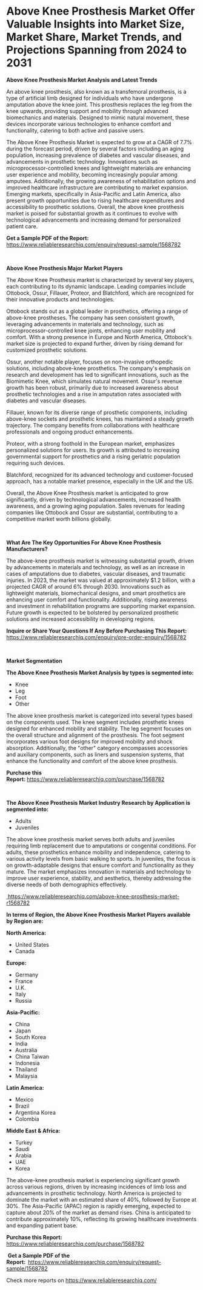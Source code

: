 <p><h1>Above Knee Prosthesis Market Offer Valuable Insights into Market Size, Market Share, Market Trends, and Projections Spanning from 2024 to 2031</h1></p><p><strong>Above Knee Prosthesis Market Analysis and Latest Trends</strong></p>
<p><p>An above knee prosthesis, also known as a transfemoral prosthesis, is a type of artificial limb designed for individuals who have undergone amputation above the knee joint. This prosthesis replaces the leg from the knee upwards, providing support and mobility through advanced biomechanics and materials. Designed to mimic natural movement, these devices incorporate various technologies to enhance comfort and functionality, catering to both active and passive users.</p><p>The Above Knee Prosthesis Market is expected to grow at a CAGR of 7.7% during the forecast period, driven by several factors including an aging population, increasing prevalence of diabetes and vascular diseases, and advancements in prosthetic technology. Innovations such as microprocessor-controlled knees and lightweight materials are enhancing user experience and mobility, becoming increasingly popular among amputees. Additionally, the growing awareness of rehabilitation options and improved healthcare infrastructure are contributing to market expansion. Emerging markets, specifically in Asia-Pacific and Latin America, also present growth opportunities due to rising healthcare expenditures and accessibility to prosthetic solutions. Overall, the above knee prosthesis market is poised for substantial growth as it continues to evolve with technological advancements and increasing demand for personalized patient care.</p></p>
<p><strong>Get a Sample PDF of the Report:&nbsp;</strong> <a href="https://www.reliableresearchiq.com/enquiry/request-sample/1568782?utm_campaign=1123&utm_medium=2&utm_source=Github&utm_content=ia&utm_term=28122024&utm_id=above-knee-prosthesis">https://www.reliableresearchiq.com/enquiry/request-sample/1568782</a></p>
<p>&nbsp;</p>
<p><strong>Above Knee Prosthesis Major Market Players</strong></p>
<p><p>The Above Knee Prosthesis market is characterized by several key players, each contributing to its dynamic landscape. Leading companies include Ottobock, Ossur, Fillauer, Proteor, and Blatchford, which are recognized for their innovative products and technologies.</p><p>Ottobock stands out as a global leader in prosthetics, offering a range of above-knee prostheses. The company has seen consistent growth, leveraging advancements in materials and technology, such as microprocessor-controlled knee joints, enhancing user mobility and comfort. With a strong presence in Europe and North America, Ottobock's market size is projected to expand further, driven by rising demand for customized prosthetic solutions.</p><p>Ossur, another notable player, focuses on non-invasive orthopedic solutions, including above-knee prosthetics. The company's emphasis on research and development has led to significant innovations, such as the Biomimetic Knee, which simulates natural movement. Ossur's revenue growth has been robust, primarily due to increased awareness about prosthetic technologies and a rise in amputation rates associated with diabetes and vascular diseases.</p><p>Fillauer, known for its diverse range of prosthetic components, including above-knee sockets and prosthetic knees, has maintained a steady growth trajectory. The company benefits from collaborations with healthcare professionals and ongoing product enhancements.</p><p>Proteor, with a strong foothold in the European market, emphasizes personalized solutions for users. Its growth is attributed to increasing governmental support for prosthetics and a rising geriatric population requiring such devices.</p><p>Blatchford, recognized for its advanced technology and customer-focused approach, has a notable market presence, especially in the UK and the US.</p><p>Overall, the Above Knee Prosthesis market is anticipated to grow significantly, driven by technological advancements, increased health awareness, and a growing aging population. Sales revenues for leading companies like Ottobock and Ossur are substantial, contributing to a competitive market worth billions globally.</p></p>
<p>&nbsp;</p>
<p><strong>What Are The Key Opportunities For Above Knee Prosthesis Manufacturers?</strong></p>
<p><p>The above-knee prosthesis market is witnessing substantial growth, driven by advancements in materials and technology, as well as an increase in cases of amputations due to diabetes, vascular diseases, and traumatic injuries. In 2023, the market was valued at approximately $1.2 billion, with a projected CAGR of around 6% through 2030. Innovations such as lightweight materials, biomechanical designs, and smart prosthetics are enhancing user comfort and functionality. Additionally, rising awareness and investment in rehabilitation programs are supporting market expansion. Future growth is expected to be bolstered by personalized prosthetic solutions and increased accessibility in developing regions.</p></p>
<p><strong>Inquire or Share Your Questions If Any Before Purchasing This Report:</strong> <a href="https://www.reliableresearchiq.com/enquiry/pre-order-enquiry/1568782?utm_campaign=1123&utm_medium=2&utm_source=Github&utm_content=ia&utm_term=28122024&utm_id=above-knee-prosthesis">https://www.reliableresearchiq.com/enquiry/pre-order-enquiry/1568782</a></p>
<p>&nbsp;</p>
<p><strong>Market Segmentation</strong></p>
<p><strong>The Above Knee Prosthesis Market Analysis by types is segmented into:</strong></p>
<p><ul><li>Knee</li><li>Leg</li><li>Foot</li><li>Other</li></ul></p>
<p><p>The above knee prosthesis market is categorized into several types based on the components used. The knee segment includes prosthetic knees designed for enhanced mobility and stability. The leg segment focuses on the overall structure and alignment of the prosthesis. The foot segment incorporates various foot designs for improved mobility and shock absorption. Additionally, the "other" category encompasses accessories and auxiliary components, such as liners and suspension systems, that enhance the functionality and comfort of the above knee prosthesis.</p></p>
<p><strong>Purchase this Report:&nbsp;</strong><a href="https://www.reliableresearchiq.com/purchase/1568782?utm_campaign=1123&utm_medium=2&utm_source=Github&utm_content=ia&utm_term=28122024&utm_id=above-knee-prosthesis">https://www.reliableresearchiq.com/purchase/1568782</a></p>
<p>&nbsp;</p>
<p><strong>The Above Knee Prosthesis Market Industry Research by Application is segmented into:</strong></p>
<p><ul><li>Adults</li><li>Juveniles</li></ul></p>
<p><p>The above knee prosthesis market serves both adults and juveniles requiring limb replacement due to amputations or congenital conditions. For adults, these prosthetics enhance mobility and independence, catering to various activity levels from basic walking to sports. In juveniles, the focus is on growth-adaptable designs that ensure comfort and functionality as they mature. The market emphasizes innovation in materials and technology to improve user experience, stability, and aesthetics, thereby addressing the diverse needs of both demographics effectively.</p></p>
<p><a href="https://www.reliableresearchiq.com/above-knee-prosthesis-market-r1568782?utm_campaign=1123&utm_medium=2&utm_source=Github&utm_content=ia&utm_term=28122024&utm_id=above-knee-prosthesis">&nbsp;https://www.reliableresearchiq.com/above-knee-prosthesis-market-r1568782</a></p>
<p><strong>In terms of Region, the Above Knee Prosthesis Market Players available by Region are:</strong></p>
<p>
    <p> <strong> North America: </strong>
        <ul>
            <li>United States</li>
            <li>Canada</li>
        </ul>
        </p> 
    <p> <strong> Europe: </strong>
        <ul>
            <li>Germany</li>
            <li>France</li>
            <li>U.K.</li>
            <li>Italy</li>
            <li>Russia</li>
        </ul>
        </p> 
    <p> <strong> Asia-Pacific: </strong>
        <ul>
            <li>China</li>
            <li>Japan</li>
            <li>South Korea</li>
            <li>India</li>
            <li>Australia</li>
            <li>China Taiwan</li>
            <li>Indonesia</li>
            <li>Thailand</li>
            <li>Malaysia</li>
        </ul>
        </p> 
    <p> <strong> Latin America: </strong>
        <ul>
            <li>Mexico</li>
            <li>Brazil</li>
            <li>Argentina Korea</li>
            <li>Colombia</li>
        </ul>
        </p> 
    <p> <strong> Middle East & Africa: </strong>
        <ul>
            <li>Turkey</li>
            <li>Saudi</li>
            <li>Arabia</li>
            <li>UAE</li>
            <li>Korea</li>
        </ul>
    </p>
    </p>
<p><p>The above-knee prosthesis market is experiencing significant growth across various regions, driven by increasing incidences of limb loss and advancements in prosthetic technology. North America is projected to dominate the market with an estimated share of 40%, followed by Europe at 30%. The Asia-Pacific (APAC) region is rapidly emerging, expected to capture about 20% of the market as demand rises. China is anticipated to contribute approximately 10%, reflecting its growing healthcare investments and expanding patient base.</p></p>
<p><strong>Purchase this Report: </strong><a href="https://www.reliableresearchiq.com/purchase/1568782?utm_campaign=1123&utm_medium=2&utm_source=Github&utm_content=ia&utm_term=28122024&utm_id=above-knee-prosthesis">https://www.reliableresearchiq.com/purchase/1568782</a></p>
<p>&nbsp;<strong>Get a Sample PDF of the Report:&nbsp;&nbsp;</strong><a href="https://www.reliableresearchiq.com/enquiry/request-sample/1568782?utm_campaign=1123&utm_medium=2&utm_source=Github&utm_content=ia&utm_term=28122024&utm_id=above-knee-prosthesis">https://www.reliableresearchiq.com/enquiry/request-sample/1568782</a></p>
<p><strong></strong></p>
<p>Check more reports on <a href="https://www.reliableresearchiq.com/?utm_campaign=1123&utm_medium=2&utm_source=Github&utm_content=ia&utm_term=28122024&utm_id=above-knee-prosthesis">https://www.reliableresearchiq.com/</a></p>